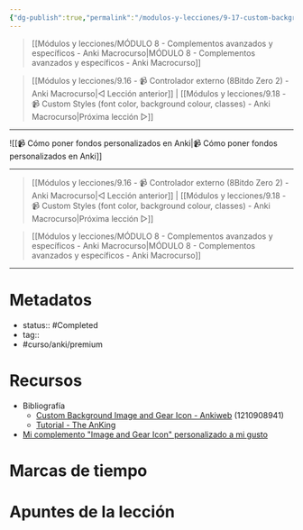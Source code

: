 ```yaml
---
{"dg-publish":true,"permalink":"/modulos-y-lecciones/9-17-custom-background-image-and-gear-icon-anki-macrocurso/","noteIcon":"","updated":"2024-05-22T13:35:19.983+02:00"}
---
```



> [[Módulos y lecciones/MÓDULO 8 - Complementos avanzados y específicos - Anki Macrocurso\|MÓDULO 8 - Complementos avanzados y específicos - Anki Macrocurso]]

> [[Módulos y lecciones/9.16 - 📹 Controlador externo (8Bitdo Zero 2) - Anki Macrocurso\|◁ Lección anterior]] | [[Módulos y lecciones/9.18 - 📹 Custom Styles (font color, background colour, classes) - Anki Macrocurso\|Próxima lección ▷]]

---

![[📹 Cómo poner fondos personalizados en Anki\|📹 Cómo poner fondos personalizados en Anki]]

---

> [[Módulos y lecciones/9.16 - 📹 Controlador externo (8Bitdo Zero 2) - Anki Macrocurso\|◁ Lección anterior]] | [[Módulos y lecciones/9.18 - 📹 Custom Styles (font color, background colour, classes) - Anki Macrocurso\|Próxima lección ▷]]

> [[Módulos y lecciones/MÓDULO 8 - Complementos avanzados y específicos - Anki Macrocurso\|MÓDULO 8 - Complementos avanzados y específicos - Anki Macrocurso]]

---
# Metadatos
- status:: #Completed  
- tag::  
- #curso/anki/premium

# Recursos
- Bibliografía
	- [Custom Background Image and Gear Icon - Ankiweb](https://ankiweb.net/shared/info/1210908941) (1210908941)
	- [Tutorial - The AnKing](https://www.youtube.com/watch?v=5XAq0KpU3Jc&list=PLXL_lTSgbB_UiJsheKOg3RmuBIn3ipLqh&index=10&ab_channel=TheAnKing)
- [Mi complemento "Image and Gear Icon" personalizado a mi gusto](https://drive.google.com/file/d/1saygaaWPaWS1IfpxX7fbS24xnpKpamJ-/view?usp=sharing)

# Marcas de tiempo


# Apuntes de la lección
